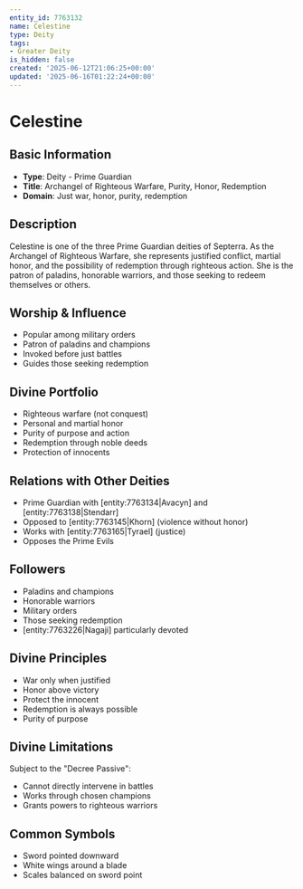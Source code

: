 ```yaml
---
entity_id: 7763132
name: Celestine
type: Deity
tags:
- Greater Deity
is_hidden: false
created: '2025-06-12T21:06:25+00:00'
updated: '2025-06-16T01:22:24+00:00'
---
```


# Celestine

## Basic Information

- **Type**: Deity - Prime Guardian
- **Title**: Archangel of Righteous Warfare, Purity, Honor, Redemption
- **Domain**: Just war, honor, purity, redemption

## Description

Celestine is one of the three Prime Guardian deities of Septerra. As the Archangel of Righteous Warfare, she represents justified conflict, martial honor, and the possibility of redemption through righteous action. She is the patron of paladins, honorable warriors, and those seeking to redeem themselves or others.

## Worship & Influence

- Popular among military orders
- Patron of paladins and champions
- Invoked before just battles
- Guides those seeking redemption

## Divine Portfolio

- Righteous warfare (not conquest)
- Personal and martial honor
- Purity of purpose and action
- Redemption through noble deeds
- Protection of innocents

## Relations with Other Deities

- Prime Guardian with [entity:7763134|Avacyn] and [entity:7763138|Stendarr]
- Opposed to [entity:7763145|Khorn] (violence without honor)
- Works with [entity:7763165|Tyrael] (justice)
- Opposes the Prime Evils

## Followers

- Paladins and champions
- Honorable warriors
- Military orders
- Those seeking redemption
- [entity:7763226|Nagaji] particularly devoted

## Divine Principles

- War only when justified
- Honor above victory
- Protect the innocent
- Redemption is always possible
- Purity of purpose

## Divine Limitations

Subject to the "Decree Passive":

- Cannot directly intervene in battles
- Works through chosen champions
- Grants powers to righteous warriors

## Common Symbols

- Sword pointed downward
- White wings around a blade
- Scales balanced on sword point